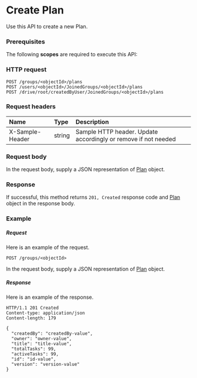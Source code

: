 # Create Plan

Use this API to create a new Plan.
### Prerequisites
The following **scopes** are required to execute this API: 
### HTTP request
<!-- { "blockType": "ignored" } -->
```http
POST /groups/<objectId>/plans
POST /users/<objectId>/JoinedGroups/<objectId>/plans
POST /drive/root/createdByUser/JoinedGroups/<objectId>/plans

```
### Request headers
| Name       | Type | Description|
|:---------------|:--------|:----------|
| X-Sample-Header  | string  | Sample HTTP header. Update accordingly or remove if not needed|

### Request body
In the request body, supply a JSON representation of [Plan](../resources/plan.md) object.


### Response
If successful, this method returns `201, Created` response code and [Plan](../resources/plan.md) object in the response body.

### Example
##### Request
Here is an example of the request.
<!-- {
  "blockType": "request",
  "name": "create_plan_from_owners"
}-->
```http
POST /groups/<objectId>
```
In the request body, supply a JSON representation of [Plan](../resources/plan.md) object.
##### Response
Here is an example of the response.
<!-- {
  "blockType": "response",
  "truncated": false,
  "@odata.type": "microsoft.graph.plan"
} -->
```http
HTTP/1.1 201 Created
Content-type: application/json
Content-length: 179

{
  "createdBy": "createdBy-value",
  "owner": "owner-value",
  "title": "title-value",
  "totalTasks": 99,
  "activeTasks": 99,
  "id": "id-value",
  "version": "version-value"
}
```

<!-- uuid: a45eaed3-2ab6-479e-b4cc-a0e56c081e2f
2015-10-25 12:52:19 UTC -->
<!-- {
  "type": "#page.annotation",
  "description": "Create Plan",
  "keywords": "",
  "section": "documentation",
  "tocPath": ""
}-->
